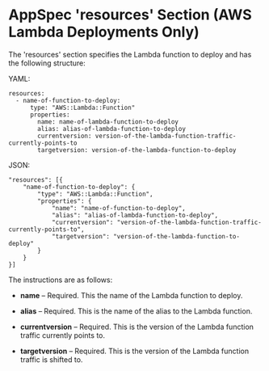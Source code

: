 # AppSpec 'resources' Section \(AWS Lambda Deployments Only\)<a name="reference-appspec-file-structure-resources"></a>

The 'resources' section specifies the Lambda function to deploy and has the following structure:

YAML:

```
resources:
  - name-of-function-to-deploy:
      type: "AWS::Lambda::Function"
      properties:
        name: name-of-lambda-function-to-deploy
        alias: alias-of-lambda-function-to-deploy
        currentversion: version-of-the-lambda-function-traffic-currently-points-to
        targetversion: version-of-the-lambda-function-to-deploy
```

JSON:

```
"resources": [{
	"name-of-function-to-deploy": {
		"type": "AWS::Lambda::Function",
		"properties": {
			"name": "name-of-function-to-deploy",
			"alias": "alias-of-lambda-function-to-deploy",
			"currentversion": "version-of-the-lambda-function-traffic-currently-points-to",
			"targetversion": "version-of-the-lambda-function-to-deploy"
		}
	}
}]

```

The instructions are as follows:

+ **name** – Required\. This the name of the Lambda function to deploy\.

+ **alias** – Required\. This is the name of the alias to the Lambda function\.

+ **currentversion** – Required\. This is the version of the Lambda function traffic currently points to\.

+ **targetversion** – Required\. This is the version of the Lambda function traffic is shifted to\.
